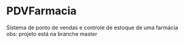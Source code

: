 # PDVFarmacia
Sistema de ponto de vendas e controle de estoque de uma farmácia 
<br>obs: projeto está na branche master

